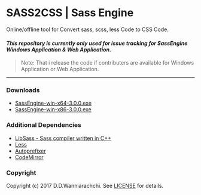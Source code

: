 SASS2CSS | Sass Engine
======================
Online/offline tool for Convert sass, scss, less Code to CSS Code.

#### *This repository is currently only used for issue tracking for SassEngine Windows Application & Web Application.*
> Note: That i release the code if contributers are available for Windows Application or Web Application.
------

### Downloads
- [SassEngine-win-x64-3.0.0.exe](https://sass2css.herokuapp.com/downloads/SassEngine-win-x64-3.0.0.exe)
- [SassEngine-win-x86-3.0.0.exe](https://sass2css.herokuapp.com/downloads/SassEngine-win-x86-3.0.0.exe)

### Additional Dependencies

- [LibSass - Sass compiler written in C++](https://github.com/sass/libsass)
- [Less](https://github.com/less)
- [Autoprefixer](https://github.com/postcss/autoprefixer)
- [CodeMirror](https://github.com/codemirror/CodeMirror)

### Copyright
Copyright (c) 2017 D.D.Wanniarachchi. See [LICENSE](https://github.com/DininduWanniarachchi/sasstocss/blob/master/LICENSE) for details.